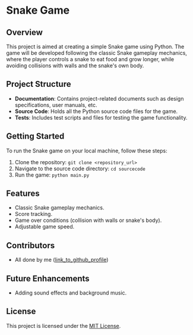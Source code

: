 # Snake Game

## Overview

This project is aimed at creating a simple Snake game using Python. The game will be developed following the classic Snake gameplay mechanics, where the player controls a snake to eat food and grow longer, while avoiding collisions with walls and the snake's own body.

## Project Structure

- **Documentation**: Contains project-related documents such as design specifications, user manuals, etc.
- **Source Code**: Holds all the Python source code files for the game.
- **Tests**: Includes test scripts and files for testing the game functionality.

## Getting Started

To run the Snake game on your local machine, follow these steps:

1. Clone the repository: `git clone <repository_url>`
2. Navigate to the source code directory: `cd sourcecode`
3. Run the game: `python main.py`

## Features

- Classic Snake gameplay mechanics.
- Score tracking.
- Game over conditions (collision with walls or snake's body).
- Adjustable game speed.

## Contributors

- All done by me ([link_to_github_profile](https://github.com/Daniel-sus))

## Future Enhancements

- Adding sound effects and background music.

## License

This project is licensed under the [MIT License](LICENSE).
